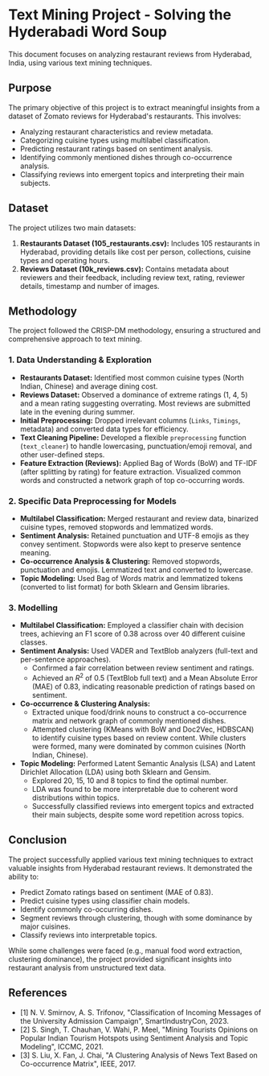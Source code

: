 # Text Mining Project - Solving the Hyderabadi Word Soup

This document focuses on analyzing restaurant reviews from Hyderabad, India, using various text mining techniques.

## Purpose

The primary objective of this project is to extract meaningful insights from a dataset of Zomato reviews for Hyderabad's restaurants. This involves:
* Analyzing restaurant characteristics and review metadata.
* Categorizing cuisine types using multilabel classification.
* Predicting restaurant ratings based on sentiment analysis.
* Identifying commonly mentioned dishes through co-occurrence analysis.
* Classifying reviews into emergent topics and interpreting their main subjects.

## Dataset

The project utilizes two main datasets:
1.  **Restaurants Dataset (105_restaurants.csv):** Includes 105 restaurants in Hyderabad, providing details like cost per person, collections, cuisine types and operating hours.
2.  **Reviews Dataset (10k_reviews.csv):** Contains metadata about reviewers and their feedback, including review text, rating, reviewer details, timestamp and number of images.

## Methodology

The project followed the CRISP-DM methodology, ensuring a structured and comprehensive approach to text mining.

### 1. Data Understanding & Exploration
* **Restaurants Dataset:** Identified most common cuisine types (North Indian, Chinese) and average dining cost.
* **Reviews Dataset:** Observed a dominance of extreme ratings (1, 4, 5) and a mean rating suggesting overrating. Most reviews are submitted late in the evening during summer.
* **Initial Preprocessing:** Dropped irrelevant columns (`Links`, `Timings`, metadata) and converted data types for efficiency.
* **Text Cleaning Pipeline:** Developed a flexible `preprocessing` function (`text_cleaner`) to handle lowercasing, punctuation/emoji removal, and other user-defined steps.
* **Feature Extraction (Reviews):** Applied Bag of Words (BoW) and TF-IDF (after splitting by rating) for feature extraction. Visualized common words and constructed a network graph of top co-occurring words.

### 2. Specific Data Preprocessing for Models

* **Multilabel Classification:** Merged restaurant and review data, binarized cuisine types, removed stopwords and lemmatized words.
* **Sentiment Analysis:** Retained punctuation and UTF-8 emojis as they convey sentiment. Stopwords were also kept to preserve sentence meaning.
* **Co-occurrence Analysis & Clustering:** Removed stopwords, punctuation and emojis. Lemmatized text and converted to lowercase.
* **Topic Modeling:** Used Bag of Words matrix and lemmatized tokens (converted to list format) for both Sklearn and Gensim libraries.

### 3. Modelling

* **Multilabel Classification:** Employed a classifier chain with decision trees, achieving an F1 score of 0.38 across over 40 different cuisine classes.
* **Sentiment Analysis:** Used VADER and TextBlob analyzers (full-text and per-sentence approaches).
    * Confirmed a fair correlation between review sentiment and ratings.
    * Achieved an $R^2$ of 0.5 (TextBlob full text) and a Mean Absolute Error (MAE) of 0.83, indicating reasonable prediction of ratings based on sentiment.
* **Co-occurrence & Clustering Analysis:**
    * Extracted unique food/drink nouns to construct a co-occurrence matrix and network graph of commonly mentioned dishes.
    * Attempted clustering (KMeans with BoW and Doc2Vec, HDBSCAN) to identify cuisine types based on review content. While clusters were formed, many were dominated by common cuisines (North Indian, Chinese).
* **Topic Modeling:** Performed Latent Semantic Analysis (LSA) and Latent Dirichlet Allocation (LDA) using both Sklearn and Gensim.
    * Explored 20, 15, 10 and 8 topics to find the optimal number.
    * LDA was found to be more interpretable due to coherent word distributions within topics.
    * Successfully classified reviews into emergent topics and extracted their main subjects, despite some word repetition across topics.

## Conclusion

The project successfully applied various text mining techniques to extract valuable insights from Hyderabad restaurant reviews. It demonstrated the ability to:
* Predict Zomato ratings based on sentiment (MAE of 0.83).
* Predict cuisine types using classifier chain models.
* Identify commonly co-occurring dishes.
* Segment reviews through clustering, though with some dominance by major cuisines.
* Classify reviews into interpretable topics.

While some challenges were faced (e.g., manual food word extraction, clustering dominance), the project provided significant insights into restaurant analysis from unstructured text data.

## References

* \[1\] N. V. Smirnov, A. S. Trifonov, "Classification of Incoming Messages of the University Admission Campaign", SmartIndustryCon, 2023.
* \[2\] S. Singh, T. Chauhan, V. Wahi, P. Meel, "Mining Tourists Opinions on Popular Indian Tourism Hotspots using Sentiment Analysis and Topic Modeling", ICCMC, 2021.
* \[3\] S. Liu, X. Fan, J. Chai, "A Clustering Analysis of News Text Based on Co-occurrence Matrix", IEEE, 2017.
